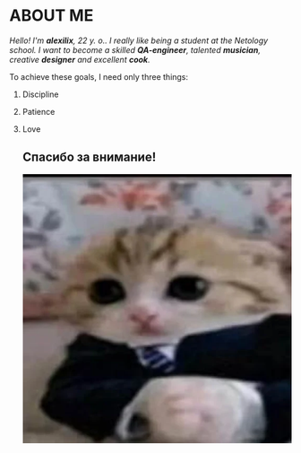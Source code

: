 # ABOUT ME 
_Hello! I'm **alexilix**, 22 y. o.. I really like being a student at the Netology school. I want to become a skilled **QA-engineer**, talented **musician**, creative **designer** and excellent **cook**._

To achieve these goals, I need only three things:

1. Discipline
2. Patience
3. Love


   ## Спасибо за внимание! 
   ![Нетология! Пожалуйста, позаботьтесь обо мне!](/ee.png)